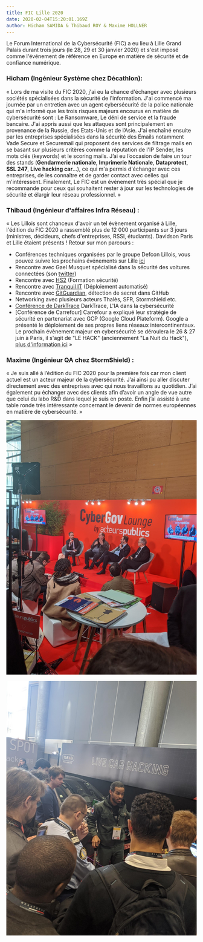 ```yaml
---
title: FIC Lille 2020
date: 2020-02-04T15:20:01.169Z
author: Hicham SAMIDA & Thibaud ROY & Maxime HOLLNER 
---
```


Le Forum International de la Cybersécurité (FIC) a eu lieu à Lille Grand Palais durant trois jours (le 28, 29 et 30 janvier 2020) et s'est imposé comme l'événement de référence en Europe en matière de sécurité et de confiance numérique.

### **Hicham (Ingénieur Système chez Décathlon)**: 

« Lors de ma visite du FIC 2020, j'ai eu la chance d'échanger avec plusieurs sociétés spécialisées dans la sécurité de l'information. 
J'ai commencé ma journée par un entretien avec un agent cybersécurité de la police nationale qui m'a informé que les trois risques majeurs encourus en matière de cybersécurité sont : Le Ransomware, Le déni de service et la fraude bancaire. J'ai appris aussi que les attaques sont principalement en provenance de la Russie, des Etats-Unis et de l’Asie. 
J'ai enchaîné ensuite par les entreprises spécialisées dans la sécurité des Emails notamment Vade Secure et Securemail qui proposent des services de filtrage mails en se basant sur plusieurs critères comme la réputation de l'IP Sender, les mots clés (keywords) et le scoring mails. 
J’ai eu l’occasion de faire un tour des stands (**Gendarmerie nationale**, **Imprimerie Nationale**, **Dataprotect**, **SSL 247**, **Live hacking car**...), ce qui m'a permis d'échanger avec ces entreprises, de les connaître et de garder contact avec celles qui m'intéressent. 
Finalement, Le FIC est un événement très spécial que je recommande pour ceux qui souhaitent rester à jour sur les technologies de sécurité et élargir leur réseau professionnel. » 

### **Thibaud (Ingénieur d'affaires Infra Réseau)** : 

« Les Lillois sont chanceux d'avoir un tel évènement organisé à Lille, l'édition du FIC 2020 a rassemblé plus de 12 000 participants sur 3 jours (ministres, décideurs, chefs d'entreprises, RSSI, étudiants). Davidson Paris et Lille étaient présents ! 
Retour sur mon parcours : 
- Conférences techniques organisées par le groupe Defcon Lillois, vous pouvez suivre les prochains événements sur Lille [ici](http://www.dc3303.org)  
- Rencontre avec Gael Musquet spécialisé dans la sécurité des voitures connectées (son [twitter](https://twitter.com/RatZillaS?s=20))  
- Rencontre avec [HS2](https://www.hs2.fr/) (Formation sécurité)  
- Rencontre avec [Tranquil IT](https://www.tranquil.it) (Déploiement automatisé)  
- Rencontre avec [GitGuardian](https://www.gitguardian.com/), détection de secret dans GitHub  
- Networking avec plusieurs acteurs Thalès, SFR, Stormshield etc. 
- [Conférence de DarkTrace](https://www.darktrace.com/fr/) DarkTrace, L'IA dans la cybersécurité
- [Conférence de Carrefour] Carrefour a expliqué leur stratégie de sécurité en partenariat avec GCP (Google Cloud Plateform). 
Google a présenté le déploiement de ses propres liens réseaux intercontinentaux. 
Le prochain évènement majeur en cybersécurité se déroulera le 26 & 27 juin à Paris, il s'agit de "LE HACK" (anciennement "La Nuit du Hack"), [plus d'information ici](https://lehack.org/fr) »

### **Maxime (Ingénieur QA chez StormShield)** : 

« Je suis allé à l’édition du FIC 2020 pour la première fois car mon client actuel est un acteur majeur de la cybersécurité. J’ai ainsi pu aller discuter directement avec des entreprises avec qui nous travaillons au quotidien. J’ai également pu échanger avec des clients afin d’avoir un angle de vue autre que celui du labo R&D dans lequel je suis en poste. 
Enfin j’ai assisté à une table ronde très intéressante concernant le devenir de normes européennes en matière de cybersécurité. »

<p align="center">
  <img src="image1.png">
</p>

<p align="center">
  <img src="image2.png">
</p>